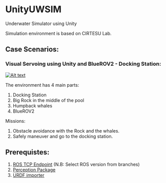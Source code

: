 # UnityUWSIM
 Underwater Simulator using Unity

Simulation environment is based on CIRTESU Lab.

## Case Scenarios:

### Visual Servoing using Unity and BlueROV2 - Docking Station:

[![Alt text](https://img.youtube.com/vi/v4bm29MwCQ8/0.jpg)](https://www.youtube.com/watch?v=v4bm29MwCQ8)



The environment has 4 main parts:
1. Docking Station
2. Big Rock in the middle of the pool
3. Humpback whales
4. BlueROV2

Missions:
1. Obstacle avoidance with the Rock and the whales.
2. Safely maneuver and go to the docking station.


## Prerequistes:
1. [ROS TCP Endpoint](https://github.com/Unity-Technologies/ROS-TCP-Endpoint) 
(N.B: Select ROS version from branches)
2. [Perception Package](https://github.com/Unity-Technologies/com.unity.perception)
3. [URDF importer](https://github.com/Unity-Technologies/URDF-Importer)

